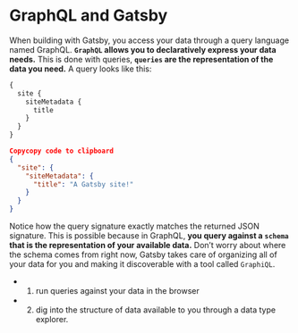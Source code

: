 # GraphQL and Gatsby

When building with Gatsby, you access your data through a query language named GraphQL. **`GraphQL` allows you to declaratively express your data needs.** This is done with queries, **`queries` are the representation of the data you need.** A query looks like this:
```javascript
{
  site {
    siteMetadata {
      title
    }
  }
}
```
```json
Copycopy code to clipboard
{
  "site": {
    "siteMetadata": {
      "title": "A Gatsby site!"
    }
  }
}
```
Notice how the query signature exactly matches the returned JSON signature. This is possible because in GraphQL, **you query against a `schema` that is the representation of your available data.** Don’t worry about where the schema comes from right now, Gatsby takes care of organizing all of your data for you and making it discoverable with a tool called `GraphiQL`.
* 1) run queries against your data in the browser
* 2) dig into the structure of data available to you through a data type explorer.